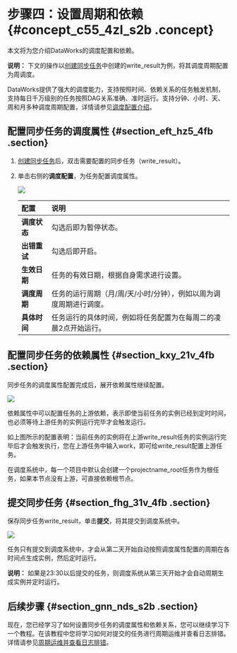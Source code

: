 # 步骤四：设置周期和依赖 {#concept_c55_4zl_s2b .concept}

本文将为您介绍DataWorks的调度配置和依赖。

**说明：** 下文的操作以[创建同步任务](intl.zh-CN/快速开始/步骤三：创建同步任务.md#)中创建的write\_result为例，将其调度周期配置为周调度。

DataWorks提供了强大的调度能力，支持按照时间、依赖关系的任务触发机制，支持每日千万级别的任务按照DAG关系准确、准时运行。支持分钟、小时、天、周和月多种调度周期配置，详情请参见[调度配置介绍](../../../../intl.zh-CN/使用指南/数据开发/调度配置/时间属性.md#)。

## 配置同步任务的调度属性 {#section_eft_hz5_4fb .section}

1.  [创建同步任务](intl.zh-CN/快速开始/步骤三：创建同步任务.md#)后，双击需要配置的同步任务（write\_result）。
2.  单击右侧的**调度配置**，为任务配置调度属性。

    ![](http://static-aliyun-doc.oss-cn-hangzhou.aliyuncs.com/assets/img/16183/15405160469000_zh-CN.png)

    |配置|说明|
    |:-|:-|
    |**调度状态**|勾选后即为暂停状态。|
    |**出错重试**|勾选后即开启。|
    |**生效日期**|任务的有效日期，根据自身需求进行设置。|
    |**调度周期**|任务的运行周期（月/周/天/小时/分钟），例如以周为调度周期进行调度。|
    |**具体时间**|任务运行的具体时间，例如将任务配置为在每周二的凌晨2点开始运行。|


## 配置同步任务的依赖属性 {#section_kxy_21v_4fb .section}

同步任务的调度属性配置完成后，展开依赖属性继续配置。

![](http://static-aliyun-doc.oss-cn-hangzhou.aliyuncs.com/assets/img/16183/15405160469001_zh-CN.png)

依赖属性中可以配置任务的上游依赖，表示即使当前任务的实例已经到定时时间，也必须等待上游任务的实例运行完毕才会触发运行。

如上图所示的配置表明：当前任务的实例将在上游write\_result任务的实例运行完毕后才会触发执行，您在上游任务中输入work，即可给write\_result配置上游任务。

在调度系统中，每一个项目中默认会创建一个projectname\_root任务作为根任务，如果本节点没有上游，可直接依赖根节点。

## 提交同步任务 {#section_fhg_31v_4fb .section}

保存同步任务write\_result，单击**提交**，将其提交到调度系统中。

![](http://static-aliyun-doc.oss-cn-hangzhou.aliyuncs.com/assets/img/16183/15405160469003_zh-CN.png)

任务只有提交到调度系统中，才会从第二天开始自动按照调度属性配置的周期在各时间点生成实例，然后定时运行。

**说明：** 如果是23:30以后提交的任务，则调度系统从第三天开始才会自动周期生成实例并定时运行。

## 后续步骤 {#section_gnn_nds_s2b .section}

现在，您已经学习了如何设置同步任务的调度属性和依赖关系，您可以继续学习下一个教程。在该教程中您将学习如何对提交的任务进行周期运维并查看日志排错。详情请参见[周期运维并查看日志排错](intl.zh-CN/快速开始/步骤五：运维及日志排错.md#)。

